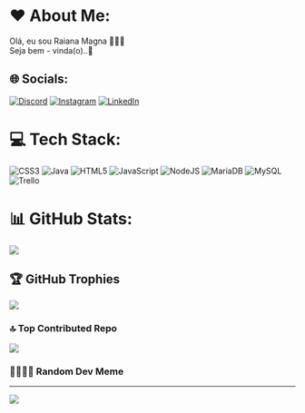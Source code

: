 # ❤️ About Me:
Olá, eu sou Raiana Magna 👩🏻‍💻<br>Seja bem - vinda(o)..🥰<br>


## 🌐 Socials:
[![Discord](https://img.shields.io/badge/Discord-%237289DA.svg?logo=discord&logoColor=white)](https://discord.gg/raianamagna#6149) 
[![Instagram](https://img.shields.io/badge/Instagram-%23E4405F.svg?logo=Instagram&logoColor=white)](https://instagram.com/raianamagn) [![LinkedIn](https://img.shields.io/badge/LinkedIn-%230077B5.svg?logo=linkedin&logoColor=white)](https://www.linkedin.com/in/raiana-magna-%EF%A3%BF-9683b7128) 

# 💻 Tech Stack:
![CSS3](https://img.shields.io/badge/css3-%231572B6.svg?style=plastic&logo=css3&logoColor=white) ![Java](https://img.shields.io/badge/java-%23ED8B00.svg?style=plastic&logo=java&logoColor=white) ![HTML5](https://img.shields.io/badge/html5-%23E34F26.svg?style=plastic&logo=html5&logoColor=white) ![JavaScript](https://img.shields.io/badge/javascript-%23323330.svg?style=plastic&logo=javascript&logoColor=%23F7DF1E) ![NodeJS](https://img.shields.io/badge/node.js-6DA55F?style=plastic&logo=node.js&logoColor=white) ![MariaDB](https://img.shields.io/badge/MariaDB-003545?style=plastic&logo=mariadb&logoColor=white) ![MySQL](https://img.shields.io/badge/mysql-%2300f.svg?style=plastic&logo=mysql&logoColor=white) ![Trello](https://img.shields.io/badge/Trello-%23026AA7.svg?style=plastic&logo=Trello&logoColor=white)
# 📊 GitHub Stats:

![](https://github-readme-streak-stats.herokuapp.com/?user=Raianamagna&theme=radical&hide_border=false)<br/>


## 🏆 GitHub Trophies
![](https://github-profile-trophy.vercel.app/?username=Raianamagna&theme=radical&no-frame=false&no-bg=false&margin-w=4)


### 🔝 Top Contributed Repo
![](https://github-contributor-stats.vercel.app/api?username=Raianamagna&limit=5&theme=dark&combine_all_yearly_contributions=true)

### 👩🏻‍💻🥰 Random Dev Meme


---
[![](https://visitcount.itsvg.in/api?id=Raianamagna&icon=2&color=0)](https://visitcount.itsvg.in)

<!-- Proudly created with GPRM ( https://gprm.itsvg.in ) -->


          
          
